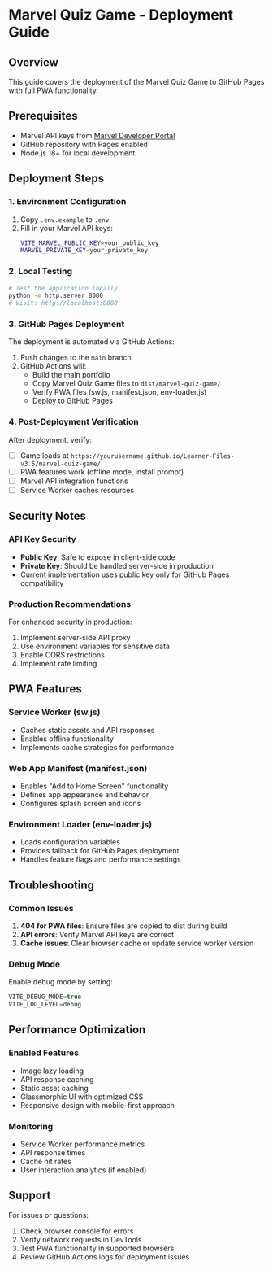 # Marvel Quiz Game - Deployment Guide

## Overview
This guide covers the deployment of the Marvel Quiz Game to GitHub Pages with full PWA functionality.

## Prerequisites
- Marvel API keys from [Marvel Developer Portal](https://developer.marvel.com/)
- GitHub repository with Pages enabled
- Node.js 18+ for local development

## Deployment Steps

### 1. Environment Configuration
1. Copy `.env.example` to `.env`
2. Fill in your Marvel API keys:
   ```bash
   VITE_MARVEL_PUBLIC_KEY=your_public_key
   MARVEL_PRIVATE_KEY=your_private_key
   ```

### 2. Local Testing
```bash
# Test the application locally
python -m http.server 8080
# Visit: http://localhost:8080
```

### 3. GitHub Pages Deployment
The deployment is automated via GitHub Actions:

1. Push changes to the `main` branch
2. GitHub Actions will:
   - Build the main portfolio
   - Copy Marvel Quiz Game files to `dist/marvel-quiz-game/`
   - Verify PWA files (sw.js, manifest.json, env-loader.js)
   - Deploy to GitHub Pages

### 4. Post-Deployment Verification
After deployment, verify:
- [ ] Game loads at `https://yourusername.github.io/Learner-Files-v3.5/marvel-quiz-game/`
- [ ] PWA features work (offline mode, install prompt)
- [ ] Marvel API integration functions
- [ ] Service Worker caches resources

## Security Notes

### API Key Security
- **Public Key**: Safe to expose in client-side code
- **Private Key**: Should be handled server-side in production
- Current implementation uses public key only for GitHub Pages compatibility

### Production Recommendations
For enhanced security in production:
1. Implement server-side API proxy
2. Use environment variables for sensitive data
3. Enable CORS restrictions
4. Implement rate limiting

## PWA Features

### Service Worker (sw.js)
- Caches static assets and API responses
- Enables offline functionality
- Implements cache strategies for performance

### Web App Manifest (manifest.json)
- Enables "Add to Home Screen" functionality
- Defines app appearance and behavior
- Configures splash screen and icons

### Environment Loader (env-loader.js)
- Loads configuration variables
- Provides fallback for GitHub Pages deployment
- Handles feature flags and performance settings

## Troubleshooting

### Common Issues
1. **404 for PWA files**: Ensure files are copied to dist during build
2. **API errors**: Verify Marvel API keys are correct
3. **Cache issues**: Clear browser cache or update service worker version

### Debug Mode
Enable debug mode by setting:
```javascript
VITE_DEBUG_MODE=true
VITE_LOG_LEVEL=debug
```

## Performance Optimization

### Enabled Features
- Image lazy loading
- API response caching
- Static asset caching
- Glassmorphic UI with optimized CSS
- Responsive design with mobile-first approach

### Monitoring
- Service Worker performance metrics
- API response times
- Cache hit rates
- User interaction analytics (if enabled)

## Support
For issues or questions:
1. Check browser console for errors
2. Verify network requests in DevTools
3. Test PWA functionality in supported browsers
4. Review GitHub Actions logs for deployment issues